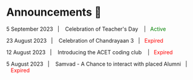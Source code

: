 # Announcements 📢

  <div class="announcement">
    <p>5 September 2023&nbsp;&nbsp;&nbsp;|&nbsp;&nbsp;&nbsp; Celebration of Teacher's Day &nbsp;&nbsp;&nbsp;|&nbsp;&nbsp;&nbsp;<a style="color:green;text-decoration:none;">Active</a></p>
  </div>
  <div class="announcement">
    <p>23 August 2023&nbsp;&nbsp;&nbsp;|&nbsp;&nbsp;&nbsp; Celebration of Chandrayaan 3&nbsp;&nbsp;&nbsp;|&nbsp;&nbsp;&nbsp;<a style="color:red;text-decoration:none;">Expired</a></p>
  </div>
 <div class="announcement">
    <p>12 August 2023&nbsp;&nbsp;&nbsp;|&nbsp;&nbsp;&nbsp; Introducing the ACET coding club &nbsp;&nbsp;&nbsp;|&nbsp;&nbsp;&nbsp;<a style="color:red;text-decoration:none;">Expired</a></p>
  </div>

  <div class="announcement">
    <p>5 August 2023&nbsp;&nbsp;&nbsp;|&nbsp;&nbsp;&nbsp; Samvad - A Chance to interact with placed Alumni&nbsp;&nbsp;&nbsp;|&nbsp;&nbsp;&nbsp;<a style="color:red;text-decoration:none;">Expired</a></p>
  </div>
